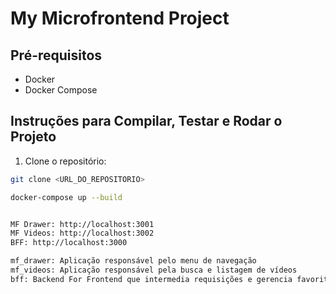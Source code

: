 # My Microfrontend Project

## Pré-requisitos

- Docker
- Docker Compose

## Instruções para Compilar, Testar e Rodar o Projeto

1. Clone o repositório:

```sh
git clone <URL_DO_REPOSITORIO>

docker-compose up --build


MF Drawer: http://localhost:3001
MF Videos: http://localhost:3002
BFF: http://localhost:3000

mf_drawer: Aplicação responsável pelo menu de navegação
mf_videos: Aplicação responsável pela busca e listagem de vídeos
bff: Backend For Frontend que intermedia requisições e gerencia favoritos



